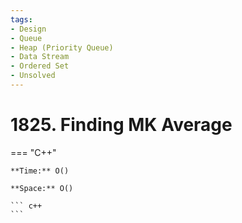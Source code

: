 ```yaml
---
tags:
- Design
- Queue
- Heap (Priority Queue)
- Data Stream
- Ordered Set
- Unsolved
---
```



# 1825. Finding MK Average

=== "C++"

    **Time:** O()

    **Space:** O()

    ``` c++
    ```